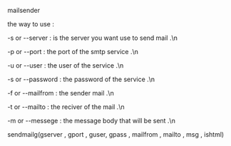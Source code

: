 mailsender 

the way to use :

-s or --server : is the server you want use to send mail .\n

-p or --port : the port of the smtp service .\n

-u or --user : the user of the service .\n

-s or --password : the password of the service .\n

-f or --mailfrom : the sender mail .\n

-t or --mailto : the reciver of the mail .\n

-m or --messege : the message body that will be sent .\n

sendmailg(gserver , gport , guser, gpass , mailfrom , mailto , msg , ishtml)
